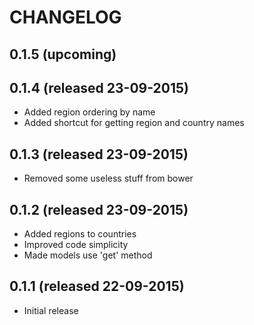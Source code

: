 # CHANGELOG

## 0.1.5 (upcoming)


## 0.1.4 (released 23-09-2015)

- Added region ordering by name
- Added shortcut for getting region and country names

## 0.1.3 (released 23-09-2015)

- Removed some useless stuff from bower

## 0.1.2 (released 23-09-2015)

- Added regions to countries
- Improved code simplicity
- Made models use 'get' method

## 0.1.1 (released 22-09-2015)

- Initial release
